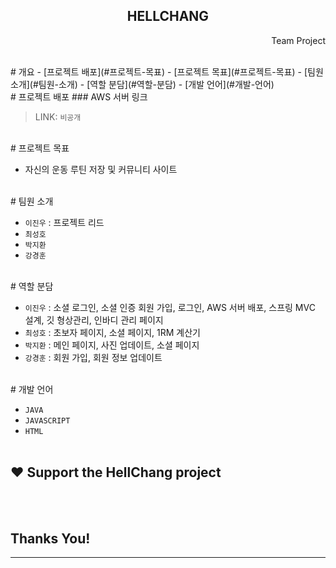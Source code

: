 <p align="center">
 <h2 align="center">HELLCHANG</h2>
 <p align="right">Team Project</p>
</p>
  <br />
# 개요
- [프로젝트 배포](#프로젝트-목표)
- [프로젝트 목표](#프로젝트-목표)
- [팀원 소개](#팀원-소개)
- [역할 분담](#역할-분담)
- [개발 언어](#개발-언어)
 <br />
# 프로젝트 배포
### AWS 서버 링크
 
> LINK: `비공개`
 <br />
# 프로젝트 목표
 
- 자신의 운동 루틴 저장 및 커뮤니티 사이트
 <br />
# 팀원 소개

- `이진우` : 프로젝트 리드 
- `최성호` 
- `박지환` 
- `강경훈` 
 <br />
# 역할 분담
 
- `이진우` : 소셜 로그인, 소셜 인증 회원 가입, 로그인,  AWS 서버 배포, 스프링 MVC 설계, 깃 형상관리, 인바디 관리 페이지
- `최성호` : 초보자 페이지, 소셜 페이지, 1RM 계산기
- `박지환` : 메인 페이지, 사진 업데이트, 소셜 페이지
- `강경훈` : 회원 가입, 회원 정보 업데이트
 <br />
# 개발 언어
 
- `JAVA`
- `JAVASCRIPT`
- `HTML`
 <br /><br />
## :heart: Support the HellChang project 
 <br /> <br />
## Thanks You! 
---

